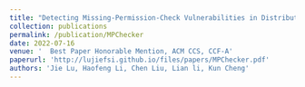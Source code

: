 ```yaml
---
title: "Detecting Missing-Permission-Check Vulnerabilities in Distributed Cloud Systems"
collection: publications
permalink: /publication/MPChecker
date: 2022-07-16
venue: '  Best Paper Honorable Mention, ACM CCS, CCF-A'  
paperurl: 'http://lujiefsi.github.io/files/papers/MPChecker.pdf'
authors: 'Jie Lu, Haofeng Li, Chen Liu, Lian li, Kun Cheng'
---
```

